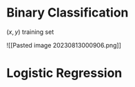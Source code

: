 # Binary Classification

$(x,y)$ training set

![[Pasted image 20230813000906.png]]



# Logistic Regression
